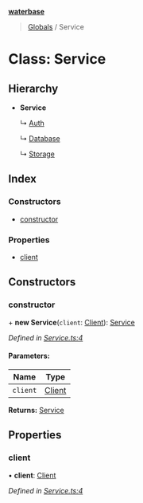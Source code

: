 **[waterbase](../README.md)**

> [Globals](../README.md) / Service

# Class: Service

## Hierarchy

- **Service**

  ↳ [Auth](auth.md)

  ↳ [Database](database.md)

  ↳ [Storage](storage.md)

## Index

### Constructors

- [constructor](service.md#constructor)

### Properties

- [client](service.md#client)

## Constructors

### constructor

\+ **new Service**(`client`: [Client](client.md)): [Service](service.md)

_Defined in [Service.ts:4](https://github.com/sinewtech/waterbase/blob/5854550/lib/Service.ts#L4)_

#### Parameters:

| Name     | Type                |
| -------- | ------------------- |
| `client` | [Client](client.md) |

**Returns:** [Service](service.md)

## Properties

### client

• **client**: [Client](client.md)

_Defined in [Service.ts:4](https://github.com/sinewtech/waterbase/blob/5854550/lib/Service.ts#L4)_
